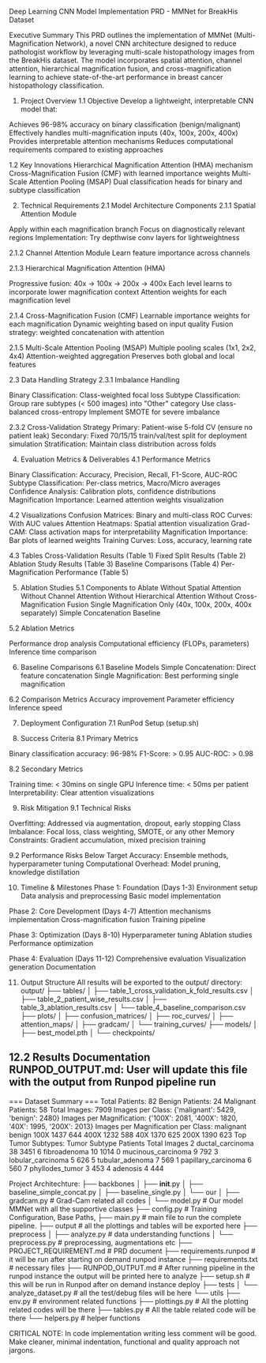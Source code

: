 Deep Learning CNN Model Implementation PRD - MMNet for BreakHis Dataset

Executive Summary
This PRD outlines the implementation of MMNet (Multi-Magnification Network), a novel CNN architecture designed to reduce pathologist workflow by leveraging multi-scale histopathology images from the BreakHis dataset. The model incorporates spatial attention, channel attention, hierarchical magnification fusion, and cross-magnification learning to achieve state-of-the-art performance in breast cancer histopathology classification.

1. Project Overview
1.1 Objective
Develop a lightweight, interpretable CNN model that:

Achieves 96-98% accuracy on binary classification (benign/malignant)
Effectively handles multi-magnification inputs (40x, 100x, 200x, 400x)
Provides interpretable attention mechanisms
Reduces computational requirements compared to existing approaches

1.2 Key Innovations
Hierarchical Magnification Attention (HMA) mechanism
Cross-Magnification Fusion (CMF) with learned importance weights
Multi-Scale Attention Pooling (MSAP)
Dual classification heads for binary and subtype classification


2. Technical Requirements
2.1 Model Architecture Components
2.1.1 Spatial Attention Module

Apply within each magnification branch
Focus on diagnostically relevant regions
Implementation: Try depthwise conv layers for lightweightness

2.1.2 Channel Attention Module
Learn feature importance across channels


2.1.3 Hierarchical Magnification Attention (HMA)

Progressive fusion: 40x → 100x → 200x → 400x
Each level learns to incorporate lower magnification context
Attention weights for each magnification level


2.1.4 Cross-Magnification Fusion (CMF)
Learnable importance weights for each magnification
Dynamic weighting based on input quality
Fusion strategy: weighted concatenation with attention

2.1.5 Multi-Scale Attention Pooling (MSAP)
Multiple pooling scales (1x1, 2x2, 4x4)
Attention-weighted aggregation
Preserves both global and local features


2.3 Data Handling Strategy
2.3.1 Imbalance Handling

Binary Classification: Class-weighted focal loss
Subtype Classification:
Group rare subtypes (< 500 images) into "Other" category
Use class-balanced cross-entropy
Implement SMOTE for severe imbalance


2.3.2 Cross-Validation Strategy
Primary: Patient-wise 5-fold CV (ensure no patient leak)
Secondary: Fixed 70/15/15 train/val/test split for deployment simulation
Stratification: Maintain class distribution across folds


4. Evaluation Metrics & Deliverables
4.1 Performance Metrics

Binary Classification: Accuracy, Precision, Recall, F1-Score, AUC-ROC
Subtype Classification: Per-class metrics, Macro/Micro averages
Confidence Analysis: Calibration plots, confidence distributions
Magnification Importance: Learned attention weights visualization

4.2 Visualizations
Confusion Matrices: Binary and multi-class
ROC Curves: With AUC values
Attention Heatmaps: Spatial attention visualization
Grad-CAM: Class activation maps for interpretability
Magnification Importance: Bar plots of learned weights
Training Curves: Loss, accuracy, learning rate

4.3 Tables
Cross-Validation Results (Table 1)
Fixed Split Results (Table 2)
Ablation Study Results (Table 3)
Baseline Comparisons (Table 4)
Per-Magnification Performance (Table 5)

5. Ablation Studies
5.1 Components to Ablate
Without Spatial Attention
Without Channel Attention
Without Hierarchical Attention
Without Cross-Magnification Fusion
Single Magnification Only (40x, 100x, 200x, 400x separately)
Simple Concatenation Baseline

5.2 Ablation Metrics

Performance drop analysis
Computational efficiency (FLOPs, parameters)
Inference time comparison

6. Baseline Comparisons
6.1 Baseline Models
Simple Concatenation: Direct feature concatenation
Single Magnification: Best performing single magnification

6.2 Comparison Metrics
Accuracy improvement
Parameter efficiency
Inference speed

7. Deployment Configuration
7.1 RunPod Setup (setup.sh)

8. Success Criteria
8.1 Primary Metrics

Binary classification accuracy: 96-98%
F1-Score: > 0.95
AUC-ROC: > 0.98

8.2 Secondary Metrics

Training time: < 30mins on single GPU
Inference time: < 50ms per patient
Interpretability: Clear attention visualizations

9. Risk Mitigation
9.1 Technical Risks

Overfitting: Addressed via augmentation, dropout, early stopping
Class Imbalance: Focal loss, class weighting, SMOTE, or any other
Memory Constraints: Gradient accumulation, mixed precision training

9.2 Performance Risks
Below Target Accuracy: Ensemble methods, hyperparameter tuning
Computational Overhead: Model pruning, knowledge distillation

10. Timeline & Milestones
Phase 1: Foundation (Days 1-3)
Environment setup
Data analysis and preprocessing
Basic model implementation

Phase 2: Core Development (Days 4-7)
Attention mechanisms implementation
Cross-magnification fusion
Training pipeline

Phase 3: Optimization (Days 8-10)
Hyperparameter tuning
Ablation studies
Performance optimization

Phase 4: Evaluation (Days 11-12)
Comprehensive evaluation
Visualization generation
Documentation

11. Output Structure
All results will be exported to the output/ directory:
output/
├── tables/
│   ├── table_1_cross_validation_k_fold_results.csv
│   ├── table_2_patient_wise_results.csv
│   ├── table_3_ablation_results.csv
│   └── table_4_baseline_comparison.csv
├── plots/
│   ├── confusion_matrices/
│   ├── roc_curves/
│   ├── attention_maps/
│   ├── gradcam/
│   └── training_curves/
├── models/
│   ├── best_model.pth
│   └── checkpoints/

12.2 Results Documentation
RUNPOD_OUTPUT.md: User will update this file with the output from Runpod pipeline run
------
=== Dataset Summary ===
Total Patients: 82
Benign Patients: 24
Malignant Patients: 58
Total Images: 7909
Images per Class: {'malignant': 5429, 'benign': 2480}
Images per Magnification: {'100X': 2081, '400X': 1820, '40X': 1995, '200X': 2013}
Images per Magnification per Class:
       malignant  benign
100X       1437     644
400X       1232     588
40X        1370     625
200X       1390     623
Top Tumor Subtypes:
          Tumor Subtype  Patients  Total Images
2     ductal_carcinoma        38          3451
6         fibroadenoma        10          1014
0   mucinous_carcinoma         9           792
3    lobular_carcinoma         5           626
5      tubular_adenoma         7           569
1  papillary_carcinoma         6           560
7      phyllodes_tumor         3           453
4             adenosis         4           444

Project Architechture:
├── backbones
│   ├── __init__.py
│   ├── baseline_simple_concat.py
│   ├── baseline_single.py
│   └── our
│       ├── gradcam.py # Grad-Cam related all codes
│       └── model.py # Our model MMNet with all the supportive classes
├── config.py # Training Configuration, Base Paths, 
├── main.py # main file to run the complete pipeline.
├── output # all the plottings and tables will be exported here
├── preprocess
│   ├── analyze.py # data understanding functions
│   └── preprocess.py # preprocessing, augmentations etc
├── PROJECT_REQUIREMENT.md # PRD document
├── requirements.runpod # it will be run after starting on demand runpod instance
├── requirements.txt # necessary files
├── RUNPOD_OUTPUT.md # After running pipeline in the runpod instance the output will be printed here to analyze
├── setup.sh # this will be run in Runpod after on demand instance deploy
├── tests
│   └── analyze_dataset.py # all the test/debug files will be here
└── utils
    ├── env.py # environment related functions
    ├── plottings.py # All the plotting related codes will be there
    ├── tables.py # All the table related code will be there
    └── helpers.py # helper functions

CRITICAL NOTE: In code implementation writing less comment will be good. Make cleaner, minimal indentation, functional and quality approach not jargons.